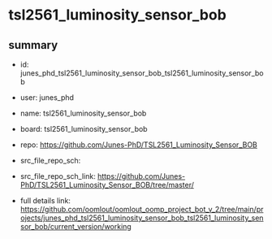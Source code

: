# tsl2561_luminosity_sensor_bob
 
## summary 
* id: junes_phd_tsl2561_luminosity_sensor_bob_tsl2561_luminosity_sensor_bob
* user: junes_phd
* name: tsl2561_luminosity_sensor_bob
* board: tsl2561_luminosity_sensor_bob
* repo: https://github.com/Junes-PhD/TSL2561_Luminosity_Sensor_BOB



* src_file_repo_sch: 
* src_file_repo_sch_link: https://github.com/Junes-PhD/TSL2561_Luminosity_Sensor_BOB/tree/master/
* full details link: https://github.com/oomlout/oomlout_oomp_project_bot_v_2/tree/main/projects/junes_phd_tsl2561_luminosity_sensor_bob_tsl2561_luminosity_sensor_bob/current_version/working  






